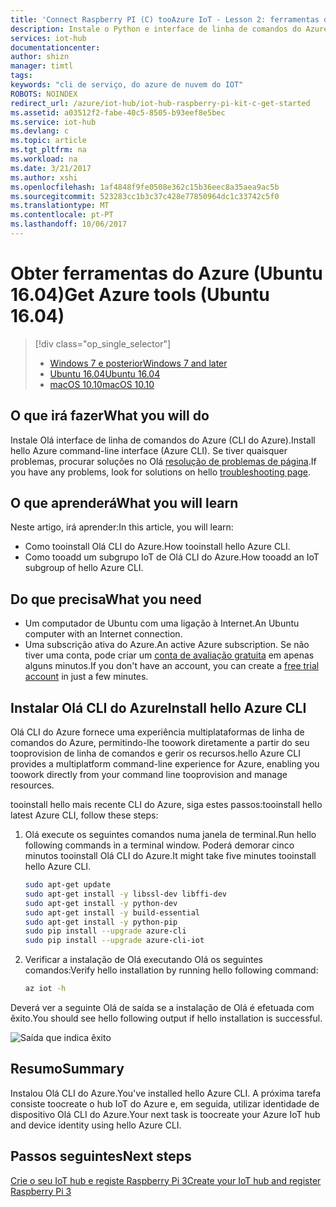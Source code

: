 ```yaml
---
title: 'Connect Raspberry PI (C) tooAzure IoT - Lesson 2: ferramentas do Azure (Ubuntu) | Microsoft Docs'
description: Instale o Python e interface de linha de comandos do Azure (CLI do Azure) no Ubuntu.
services: iot-hub
documentationcenter: 
author: shizn
manager: timtl
tags: 
keywords: "cli de serviço, do azure de nuvem do IOT"
ROBOTS: NOINDEX
redirect_url: /azure/iot-hub/iot-hub-raspberry-pi-kit-c-get-started
ms.assetid: a03512f2-fabe-40c5-8505-b93eef8e5bec
ms.service: iot-hub
ms.devlang: c
ms.topic: article
ms.tgt_pltfrm: na
ms.workload: na
ms.date: 3/21/2017
ms.author: xshi
ms.openlocfilehash: 1af4848f9fe0508e362c15b36eec8a35aea9ac5b
ms.sourcegitcommit: 523283cc1b3c37c428e77850964dc1c33742c5f0
ms.translationtype: MT
ms.contentlocale: pt-PT
ms.lasthandoff: 10/06/2017
---
```

# <a name="get-azure-tools-ubuntu-1604"></a><span data-ttu-id="22558-104">Obter ferramentas do Azure (Ubuntu 16.04)</span><span class="sxs-lookup"><span data-stu-id="22558-104">Get Azure tools (Ubuntu 16.04)</span></span>
> [!div class="op_single_selector"]
> * [<span data-ttu-id="22558-105">Windows 7 e posterior</span><span class="sxs-lookup"><span data-stu-id="22558-105">Windows 7 and later</span></span>](iot-hub-raspberry-pi-kit-c-lesson2-get-azure-tools-win32.md)
> * [<span data-ttu-id="22558-106">Ubuntu 16.04</span><span class="sxs-lookup"><span data-stu-id="22558-106">Ubuntu 16.04</span></span>](iot-hub-raspberry-pi-kit-c-lesson2-get-azure-tools-ubuntu.md)
> * [<span data-ttu-id="22558-107">macOS 10.10</span><span class="sxs-lookup"><span data-stu-id="22558-107">macOS 10.10</span></span>](iot-hub-raspberry-pi-kit-c-lesson2-get-azure-tools-mac.md)

## <a name="what-you-will-do"></a><span data-ttu-id="22558-108">O que irá fazer</span><span class="sxs-lookup"><span data-stu-id="22558-108">What you will do</span></span>
<span data-ttu-id="22558-109">Instale Olá interface de linha de comandos do Azure (CLI do Azure).</span><span class="sxs-lookup"><span data-stu-id="22558-109">Install hello Azure command-line interface (Azure CLI).</span></span> <span data-ttu-id="22558-110">Se tiver quaisquer problemas, procurar soluções no Olá [resolução de problemas de página](iot-hub-raspberry-pi-kit-c-troubleshooting.md).</span><span class="sxs-lookup"><span data-stu-id="22558-110">If you have any problems, look for solutions on hello [troubleshooting page](iot-hub-raspberry-pi-kit-c-troubleshooting.md).</span></span>

## <a name="what-you-will-learn"></a><span data-ttu-id="22558-111">O que aprenderá</span><span class="sxs-lookup"><span data-stu-id="22558-111">What you will learn</span></span>
<span data-ttu-id="22558-112">Neste artigo, irá aprender:</span><span class="sxs-lookup"><span data-stu-id="22558-112">In this article, you will learn:</span></span>
* <span data-ttu-id="22558-113">Como tooinstall Olá CLI do Azure.</span><span class="sxs-lookup"><span data-stu-id="22558-113">How tooinstall hello Azure CLI.</span></span>
* <span data-ttu-id="22558-114">Como tooadd um subgrupo IoT de Olá CLI do Azure.</span><span class="sxs-lookup"><span data-stu-id="22558-114">How tooadd an IoT subgroup of hello Azure CLI.</span></span>

## <a name="what-you-need"></a><span data-ttu-id="22558-115">Do que precisa</span><span class="sxs-lookup"><span data-stu-id="22558-115">What you need</span></span>
* <span data-ttu-id="22558-116">Um computador de Ubuntu com uma ligação à Internet.</span><span class="sxs-lookup"><span data-stu-id="22558-116">An Ubuntu computer with an Internet connection.</span></span>
* <span data-ttu-id="22558-117">Uma subscrição ativa do Azure.</span><span class="sxs-lookup"><span data-stu-id="22558-117">An active Azure subscription.</span></span> <span data-ttu-id="22558-118">Se não tiver uma conta, pode criar um [conta de avaliação gratuita](http://azure.microsoft.com/pricing/free-trial/) em apenas alguns minutos.</span><span class="sxs-lookup"><span data-stu-id="22558-118">If you don't have an account, you can create a [free trial account](http://azure.microsoft.com/pricing/free-trial/) in just a few minutes.</span></span>

## <a name="install-hello-azure-cli"></a><span data-ttu-id="22558-119">Instalar Olá CLI do Azure</span><span class="sxs-lookup"><span data-stu-id="22558-119">Install hello Azure CLI</span></span>
<span data-ttu-id="22558-120">Olá CLI do Azure fornece uma experiência multiplataformas de linha de comandos do Azure, permitindo-lhe toowork diretamente a partir do seu tooprovision de linha de comandos e gerir os recursos.</span><span class="sxs-lookup"><span data-stu-id="22558-120">hello Azure CLI provides a multiplatform command-line experience for Azure, enabling you toowork directly from your command line tooprovision and manage resources.</span></span>

<span data-ttu-id="22558-121">tooinstall hello mais recente CLI do Azure, siga estes passos:</span><span class="sxs-lookup"><span data-stu-id="22558-121">tooinstall hello latest Azure CLI, follow these steps:</span></span>

1. <span data-ttu-id="22558-122">Olá execute os seguintes comandos numa janela de terminal.</span><span class="sxs-lookup"><span data-stu-id="22558-122">Run hello following commands in a terminal window.</span></span> <span data-ttu-id="22558-123">Poderá demorar cinco minutos tooinstall Olá CLI do Azure.</span><span class="sxs-lookup"><span data-stu-id="22558-123">It might take five minutes tooinstall hello Azure CLI.</span></span>

   ```bash
   sudo apt-get update
   sudo apt-get install -y libssl-dev libffi-dev
   sudo apt-get install -y python-dev
   sudo apt-get install -y build-essential
   sudo apt-get install -y python-pip
   sudo pip install --upgrade azure-cli
   sudo pip install --upgrade azure-cli-iot
   ```
2. <span data-ttu-id="22558-124">Verificar a instalação de Olá executando Olá os seguintes comandos:</span><span class="sxs-lookup"><span data-stu-id="22558-124">Verify hello installation by running hello following command:</span></span>

   ```bash
   az iot -h
   ```

<span data-ttu-id="22558-125">Deverá ver a seguinte Olá de saída se a instalação de Olá é efetuada com êxito.</span><span class="sxs-lookup"><span data-stu-id="22558-125">You should see hello following output if hello installation is successful.</span></span>

![Saída que indica êxito](media/iot-hub-raspberry-pi-lessons/lesson2/az_iot_help_ubuntu.png)

## <a name="summary"></a><span data-ttu-id="22558-127">Resumo</span><span class="sxs-lookup"><span data-stu-id="22558-127">Summary</span></span>
<span data-ttu-id="22558-128">Instalou Olá CLI do Azure.</span><span class="sxs-lookup"><span data-stu-id="22558-128">You've installed hello Azure CLI.</span></span> <span data-ttu-id="22558-129">A próxima tarefa consiste toocreate o hub IoT do Azure e, em seguida, utilizar identidade de dispositivo Olá CLI do Azure.</span><span class="sxs-lookup"><span data-stu-id="22558-129">Your next task is toocreate your Azure IoT hub and device identity using hello Azure CLI.</span></span>

## <a name="next-steps"></a><span data-ttu-id="22558-130">Passos seguintes</span><span class="sxs-lookup"><span data-stu-id="22558-130">Next steps</span></span>
[<span data-ttu-id="22558-131">Crie o seu IoT hub e registe Raspberry Pi 3</span><span class="sxs-lookup"><span data-stu-id="22558-131">Create your IoT hub and register Raspberry Pi 3</span></span>](iot-hub-raspberry-pi-kit-c-lesson2-prepare-azure-iot-hub.md)

